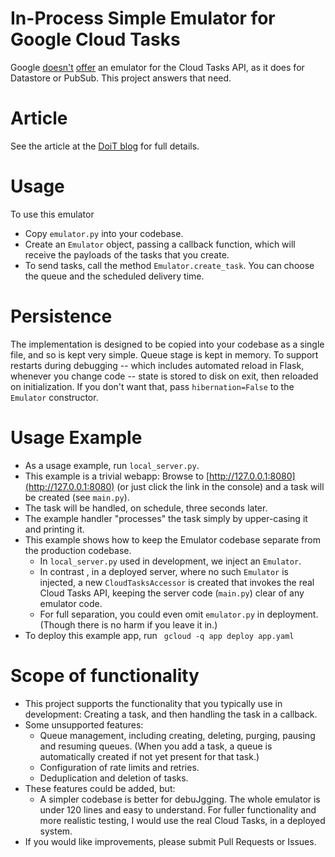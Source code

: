 # In-Process Simple Emulator for Google Cloud Tasks
Google [doesn't](https://cloud.google.com/tasks/docs/migrating#features_in_task_queues_not_yet_available_via)
[offer](https://issuetracker.google.com/issues/133627244)
an emulator for the Cloud Tasks API,  as it does for Datastore or PubSub. This project answers that need.

# Article
See the article at the [DoiT blog](https://blog.doit-intl.com/looking-for-an-emulator-for-cloud-tasks-45f0ae2c67b5?source=friends_link&sk=05f7c4f7c0c63c2043cd53690ced3df4) 
for full details.

# Usage

To use this emulator
- Copy `emulator.py` into your codebase. 
- Create an `Emulator` object, passing a callback function, which will receive
the payloads of the tasks that you create. 
- To send tasks, call the method `Emulator.create_task`. You can choose the queue and the scheduled delivery time.

# Persistence 
The implementation is designed to be copied into your codebase as a single file, and so is kept very simple.
Queue stage is kept in memory. To support restarts during debugging -- which includes automated reload in Flask,
whenever you change code -- state is stored to disk on exit, then reloaded on initialization. 
If you don't want that, pass `hibernation=False` to the  `Emulator` constructor.

# Usage Example
- As a usage example, run `local_server.py`. 
- This example is a trivial webapp: Browse to [http://127.0.0.1:8080](http://127.0.0.1:8080) 
(or just click the link 
in the console) and a task will be created (see `main.py`). 
- The task will be handled, on schedule, three seconds later.
- The example handler "processes" the task simply by upper-casing it and printing it.
- This example shows how to keep the Emulator codebase separate from the production codebase. 
  - In `local_server.py` used in development, we inject an `Emulator`.
  - In contrast , in a deployed server, where no such `Emulator` is injected, a new `CloudTasksAccessor` is created that invokes
  the real Cloud Tasks API, keeping the server code (`main.py`) clear of any emulator code.
  - For full separation, you could even omit  `emulator.py` in deployment. (Though there is no harm if you leave it in.)
- To deploy this example  app, run ` gcloud -q app deploy app.yaml`

    
# Scope of functionality
  - This project supports the functionality that you typically use in development: Creating
  a task, and then handling the task in a callback.
  - Some unsupported features:
    - Queue management, including creating, deleting, purging, pausing and resuming queues.
    (When you add a task, a queue is automatically created if not yet present for that task.)
    - Configuration of rate limits and retries.
    - Deduplication and deletion of tasks.
  - These features could be added, but:
    -  A simpler codebase is better for debuJgging. The whole emulator is  under 120 lines and easy to understand. 
     For fuller functionality and more realistic testing, I would use the real Cloud Tasks, in a deployed system.
  - If you would like improvements, please submit Pull Requests or Issues.
